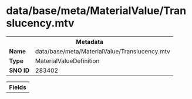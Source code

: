 <h1>data/base/meta/MaterialValue/Translucency.mtv</h1><table><tr><th colspan="100%">Metadata</th></tr><tr><td><b>Name</b></td><td>data/base/meta/MaterialValue/Translucency.mtv</td></tr><tr><td><b>Type</b></td><td>MaterialValueDefinition</td></tr><tr><td><b>SNO ID</b></td><td>283402</td></tr></table>

<table><tr><th colspan="100%">Fields</th></tr></table>

